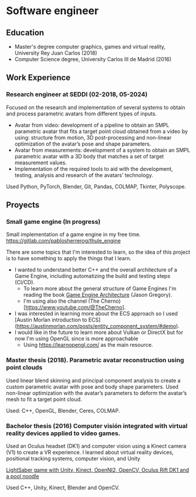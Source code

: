 # Software engineer

## Education
- Master's degree computer graphics, games and virtual reality, University Rey Juan Carlos (2018)
- Computer Science degree, University Carlos III de Madrid (2016)
## Work Experience 
### Research engineer at SEDDI (02-2018, 05-2024)
Focused on the research and implementation of several systems to obtain and process parametric avatars from different types of inputs.

- Avatar from video: development of a pipeline to obtain an SMPL parametric avatar that fits a target point cloud obtained from a video by using: structure from motion, 3D post-processing and non-linear optimization of the avatar’s pose and shape parameters.
- Avatar from measurements: development of a system to obtain an SMPL parametric avatar with a 3D body that matches a set of target measurement values.
- Implementation of the required tools to aid with the development, testing, analysis and research of the avatars’ technology.

Used Python, PyTorch, Blender, Git, Pandas, COLMAP, Tkinter, Polyscope.

## Proyects
### Small game engine (In progress)

Small implementation of a game engine in my free time. 
https://gitlab.com/pablosherrerog/thule_engine

There are some topics that I'm interested to learn, so the idea of this project is to have something to apply the things that I learn. 
- I wanted to understand better C++ and the overall architecture of a Game Engine, including automatizing the build and testing steps (CI/CD).
    - To learn more about the general structure of Game Engines I'm reading the book [Game Engine Architecture](https://www.gameenginebook.com/) (Jason Gregory).
    - I'm using also the channel (The Cherno)[https://www.youtube.com/@TheCherno].
- I was interested in learning more about the ECS approach so I used [Austin Morlan introduction to ECS] (https://austinmorlan.com/posts/entity_component_system/#demo).
- I would like in the future to learn more about Vulkan or DirectX but for now I'm using OpenGL since is more approachable
  - Using https://learnopengl.com/ as the main resource.

### Master thesis (2018). Parametric avatar reconstruction using point clouds
Used linear blend skinning and principal component analysis to create a custom parametric avatar with pose and body shape parameters. Used non-linear optimization with the avatar’s parameters to deform the avatar’s mesh to fit a target point cloud.

Used: C++, OpenGL, Blender, Ceres, COLMAP.

### Bachelor thesis (2016) Computer visión integrated with virtual reality devices applied to video games. 

Used an Oculus headset (DK1) and computer vision using a Kinect camera (V1) to create a VR experience. I learned about virtual reality devices, positional tracking systems, computer vision, and Unity

[LightSaber game with Unity, Kinect, OpenNI2, OpenCV, Oculus Rift DK1 and a pool noodle](https://www.youtube.com/watch?v=pCz_zCBTLQw)

Used C++, Unity, Kinect, Blender and OpenCV.
